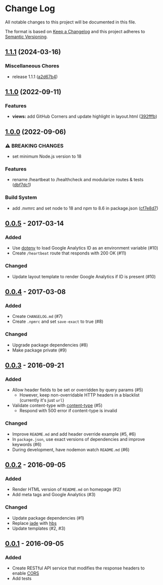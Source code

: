 # Change Log

All notable changes to this project will be documented in this file.

The format is based on [Keep a Changelog](http://keepachangelog.com) and this project adheres to [Semantic Versioning](http://semver.org).

## [1.1.1](https://github.com/CORSmirror/CORSmirror/compare/v1.1.0...v1.1.1) (2024-03-16)

### Miscellaneous Chores

- release 1.1.1 ([a2d67b4](https://github.com/corsmirror/CORSmirror/commit/a2d67b41d63a61eaad58b4d77d4e37d75da630ef))

## [1.1.0](https://github.com/CORSmirror/CORSmirror/compare/v1.0.0...v1.1.0) (2022-09-11)

### Features

- **views:** add GitHub Corners and update highlight in layout.html ([392fffb](https://github.com/CORSmirror/CORSmirror/commit/392fffbcd35a56de32e594f978282e5df3a46c24))

## [1.0.0](https://github.com/CORSmirror/CORSmirror/compare/v0.0.5...v1.0.0) (2022-09-06)

### ⚠ BREAKING CHANGES

- set minimum Node.js version to 18

### Features

- rename /heartbeat to /healthcheck and modularize routes & tests ([dbf7dc1](https://github.com/CORSmirror/CORSmirror/commit/dbf7dc1c7f8a8a9e24227da8387ba8ec0d4acc95))

### Build System

- add .nvmrc and set node to 18 and npm to 8.6 in package.json ([cf7e8d7](https://github.com/CORSmirror/CORSmirror/commit/cf7e8d7325e3d60f7d1332abc0596ba3dd4fd56e))

## [0.0.5](https://github.com/CORSmirror/CORSmirror/compare/v0.0.4...v0.0.5) - 2017-03-14

### Added

- Use [dotenv](https://www.npmjs.com/package/dotenv) to load Google Analytics ID as an environment variable (#10)
- Create `/heartbeat` route that responds with 200 OK (#11)

### Changed

- Update layout template to render Google Analytics if ID is present (#10)

## [0.0.4](https://github.com/CORSmirror/CORSmirror/compare/v0.0.3...v0.0.4) - 2017-03-08

### Added

- Create `CHANGELOG.md` (#7)
- Create `.npmrc` and set `save-exact` to true (#8)

### Changed

- Upgrade package dependencies (#8)
- Make package private (#9)

## [0.0.3](https://github.com/CORSmirror/CORSmirror/compare/v0.0.2...v0.0.3) - 2016-09-21

### Added

- Allow header fields to be set or overridden by query params (#5)
  - However, keep non-overridable HTTP headers in a blacklist (currently it's just `url`)
- Validate content-type with [content-type](https://www.npmjs.com/package/content-type) (#5)
  - Respond with 500 error if content-type is invalid

### Changed

- Improve `README.md` and add header override example (#5, #6)
- In `package.json`, use exact versions of dependencies and improve keywords (#6)
- During development, have nodemon watch `README.md` (#6)

## [0.0.2](https://github.com/CORSmirror/CORSmirror/compare/v0.0.1...v0.0.2) - 2016-09-05

### Added

- Render HTML version of `README.md` on homepage (#2)
- Add meta tags and Google Analytics (#3)

### Changed

- Update package dependencies (#1)
- Replace [jade](https://github.com/jadejs/jade) with [hbs](https://github.com/pillarjs/hbs)
- Update templates (#2, #3)

## [0.0.1](https://github.com/CORSmirror/CORSmirror/tree/v0.0.1) - 2016-09-05

### Added

- Create RESTful API service that modifies the response headers to enable [CORS](https://github.com/expressjs/cors)
- Add tests
